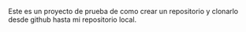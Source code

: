 Este es un proyecto de prueba de como crear un repositorio y clonarlo desde github hasta mi repositorio local.